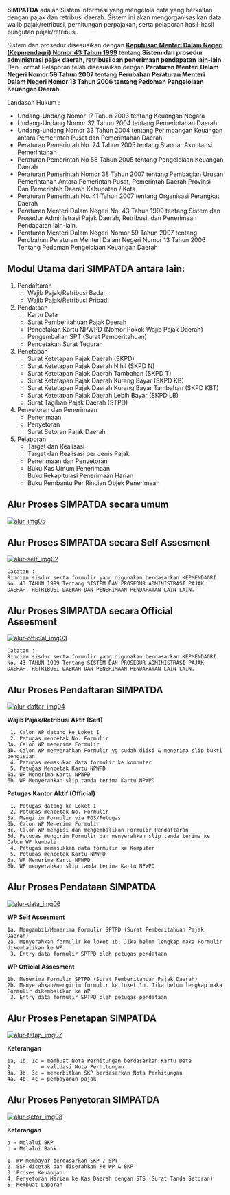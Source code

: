 **SIMPATDA** adalah Sistem informasi yang mengelola data yang berkaitan dengan pajak dan retribusi daerah. Sistem ini akan mengorganisasikan data wajib pajak/retribusi, perhitungan perpajakan, serta pelaporan hasil-hasil pungutan pajak/retribusi.

Sistem dan prosedur disesuaikan dengan **[Keputusan Menteri Dalam Negeri (Kepmendagri) Nomor 43 Tahun 1999](file/5037531389KEPMEN_43_1999.PDF)** tentang **Sistem dan prosedur administrasi pajak daerah, retribusi dan penerimaan pendapatan lain-lain**. Dan Format Pelaporan telah disesuaikan dengan **Peraturan Menteri Dalam Negeri Nomor 59 Tahun 2007** tentang **Perubahan Peraturan Menteri Dalam Negeri Nomor 13 Tahun 2006 tentang Pedoman Pengelolaan Keuangan Daerah**.

Landasan Hukum :

- Undang-Undang Nomor 17 Tahun 2003 tentang Keuangan Negara
- Undang-Undang Nomor 32 Tahun 2004 tentang Pemerintahan Daerah
- Undang-undang Nomor 33 Tahun 2004 tentang Perimbangan Keuangan antara Pemerintah Pusat dan Pemerintahan Daerah
- Peraturan Pemerintah No. 24 Tahun 2005 tentang Standar Akuntansi Pemerintahan
- Peraturan Pemerintah No 58 Tahun 2005 tentang Pengelolaan Keuangan Daerah
- Peraturan Pemerintah Nomor 38 Tahun 2007 tentang Pembagian Urusan Pemerintahan Antara Pemerintah Pusat, Pemerintah Daerah Provinsi Dan Pemerintah Daerah Kabupaten / Kota
- Peraturan Pemerintah No. 41 Tahun 2007 tentang Organisasi Perangkat Daerah
- Peraturan Menteri Dalam Negeri No. 43 Tahun 1999 tentang Sistem dan Prosedur Administrasi Pajak Daerah, Retribusi, dan Penerimaan Pendapatan lain-lain.
- Peraturan Menteri Dalam Negeri Nomor 59 Tahun 2007 tentang Perubahan Peraturan Menteri Dalam Negeri Nomor 13 Tahun 2006 Tentang Pedoman Pengelolaan Keuangan Daerah
 
## Modul Utama dari **SIMPATDA** antara lain:

1. Pendaftaran
    - Wajib Pajak/Retribusi Badan
    - Wajib Pajak/Retribusi Pribadi
2. Pendataan
    - Kartu Data
    - Surat Pemberitahuan Pajak Daerah
    - Pencetakan Kartu NPWPD (Nomor Pokok Wajib Pajak Daerah)
    - Pengembalian SPT (Surat Pemberitahuan)
    - Pencetakan Surat Teguran
3. Penetapan
    - Surat Ketetapan Pajak Daerah (SKPD)
    - Surat Ketetapan Pajak Daerah Nihil (SKPD N)
    - Surat Ketetapan Pajak Daerah Tambahan (SKPD T)
    - Surat Ketetapan Pajak Daerah Kurang Bayar (SKPD KB)
    - Surat Ketetapan Pajak Daerah Kurang Bayar Tambahan (SKPD KBT)
    - Surat Ketetapan Pajak Daerah Lebih Bayar (SKPD LB)
    - Surat Tagihan Pajak Daerah (STPD)
4. Penyetoran dan Penerimaan
    - Penerimaan
    - Penyetoran
    - Surat Setoran Pajak Daerah
5. Pelaporan
    - Target dan Realisasi
    - Target dan Realisasi per Jenis Pajak
    - Penerimaan dan Penyetoran
    - Buku Kas Umum Penerimaan
    - Buku Rekapitulasi Penerimaan Harian
    - Buku Pembantu Per Rincian Objek Penerimaan

## Alur Proses **SIMPATDA** secara umum
[![alur_img05](media/img05.gif)](file/simpada.rar)

## Alur Proses **SIMPATDA** secara **Self Assesment**
[![alur-self_img02](media/img02.gif)](file/simpada.rar)

```
Catatan :
Rincian sisdur serta formulir yang digunakan berdasarkan KEPMENDAGRI No. 43 TAHUN 1999 Tentang SISTEM DAN PROSEDUR ADMINISTRASI PAJAK DAERAH, RETRIBUSI DAERAH DAN PENERIMAAN PENDAPATAN LAIN-LAIN.
```

## Alur Proses **SIMPATDA** secara **Official Assesment**
[![alur-official_img03](media/img03.gif)](file/simpada.rar)

```
Catatan : 
Rincian sisdur serta formulir yang digunakan berdasarkan KEPMENDAGRI No. 43 TAHUN 1999 Tentang SISTEM DAN PROSEDUR ADMINISTRASI PAJAK DAERAH, RETRIBUSI DAERAH DAN PENERIMAAN PENDAPATAN LAIN-LAIN.
```

## Alur Proses Pendaftaran **SIMPATDA**
[![alur-daftar_img04](media/img04.gif)](file/simpada.rar)

**Wajib Pajak/Retribusi Aktif (Self)**
```
 1. Calon WP datang ke Loket I
 2. Petugas mencetak No. Formulir
3a. Calon WP menerima Formulir
3b. Calon WP menyerahkan Formulir yg sudah diisi & menerima slip bukti pengisian
 4. Petugas memasukan data formulir ke komputer
 5. Petugas Mencetak Kartu NPWPD
6a. WP Menerima Kartu NPWPD
6b. WP Menyerahkan slip tanda terima Kartu NPWPD
```
**Petugas Kantor Aktif (Official)**
```
 1. Petugas datang ke Loket I
 2. Petugas mencetak No. Formulir
3a. Mengirim Formulir via POS/Petugas
3b. Calon WP Menerima Formulir
3c. Calon WP mengisi dan mengembalikan Formulir Pendaftaran
3d. Petugas mengirim Formulir dan menyerahkan slip tanda terima ke Calon WP kembali
 4. Petugas memasukkan data formulir ke Komputer
 5. Petugas mencetak Kartu NPWPD
6a. WP Menerima Kartu NPWPD
6b. WP menyerahkan slip tanda terima Kartu NPWPD
```

## Alur Proses Pendataan **SIMPATDA**
[![alur-data_img06](media/img06.gif)](file/simpada.rar)

**WP Self Assesment**
```
1a. Mengambil/Menerima Formulir SPTPD (Surat Pemberitahuan Pajak Daerah)
2a. Menyerahkan formulir ke loket 1b. Jika belum lengkap maka Formulir dikembalikan ke WP
 3. Entry data formulir SPTPD oleh petugas pendataan
```
**WP Official Assesment**
```
1b. Menerima Formulir SPTPD (Surat Pemberitahuan Pajak Daerah)
2b. Menyerahkan/mengirim formulir ke loket 1b. Jika belum lengkap maka Formulir dikembalikan ke WP
 3. Entry data formulir SPTPD oleh petugas pendataan
```

## Alur Proses Penetapan **SIMPATDA**
[![alur-tetap_img07](media/img07.gif)](file/simpada.rar)

**Keterangan**
```
1a, 1b, 1c = membuat Nota Perhitungan berdasarkan Kartu Data
2          = validasi Nota Perhitungan
3a, 3b, 3c = menerbitkan SKP berdasarkan Nota Perhitungan
4a, 4b, 4c = pembayaran pajak
```

## Alur Proses Penyetoran **SIMPATDA**
[![alur-setor_img08](media/img08.gif)](file/simpada.rar)

**Keterangan**
```
a = Melalui BKP
b = Melalui Bank

1. WP membayar berdasarkan SKP / SPT
2. SSP dicetak dan diserahkan ke WP & BKP
3. Proses Keuangan
4. Penyetoran Harian ke Kas Daerah dengan STS (Surat Tanda Setoran)
5. Membuat Laporan
```

